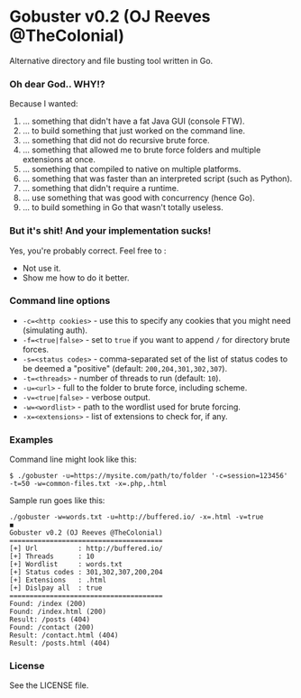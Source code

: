 Gobuster v0.2 (OJ Reeves @TheColonial)
======================================

Alternative directory and file busting tool written in Go.

### Oh dear God.. WHY!?

Because I wanted:

1. ... something that didn't have a fat Java GUI (console FTW).
1. ... to build something that just worked on the command line.
1. ... something that did not do recursive brute force.
1. ... something that allowed me to brute force folders and multiple extensions at once.
1. ... something that compiled to native on multiple platforms.
1. ... something that was faster than an interpreted script (such as Python).
1. ... something that didn't require a runtime.
1. ... use something that was good with concurrency (hence Go).
1. ... to build something in Go that wasn't totally useless.

### But it's shit! And your implementation sucks!

Yes, you're probably correct. Feel free to :

* Not use it.
* Show me how to do it better.

### Command line options

* `-c=<http cookies>` - use this to specify any cookies that you might need (simulating auth).
* `-f=<true|false>` - set to `true` if you want to append `/` for directory brute forces.
* `-s=<status codes>` - comma-separated set of the list of status codes to be deemed a "positive" (default: `200,204,301,302,307`).
* `-t=<threads>` - number of threads to run (default: `10`).
* `-u=<url>` - full to the folder to brute force, including scheme.
* `-v=<true|false>` - verbose output.
* `-w=<wordlist>` - path to the wordlist used for brute forcing.
* `-x=<extensions>` - list of extensions to check for, if any.

### Examples
Command line might look like this:
```
$ ./gobuster -u=https://mysite.com/path/to/folder '-c=session=123456' -t=50 -w=common-files.txt -x=.php,.html
```
Sample run goes like this:
```
./gobuster -w=words.txt -u=http://buffered.io/ -x=.html -v=true                                                ◼
Gobuster v0.2 (OJ Reeves @TheColonial)
======================================
[+] Url          : http://buffered.io/
[+] Threads      : 10
[+] Wordlist     : words.txt
[+] Status codes : 301,302,307,200,204
[+] Extensions   : .html
[+] Dislpay all  : true
======================================
Found: /index (200)
Found: /index.html (200)
Result: /posts (404)
Found: /contact (200)
Result: /contact.html (404)
Result: /posts.html (404)
```

### License

See the LICENSE file.
